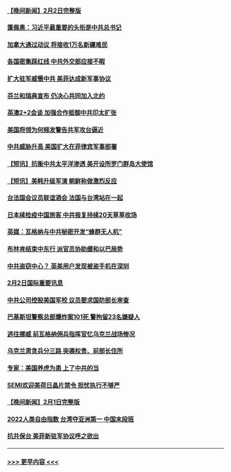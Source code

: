 #### [【晚间新闻】2月2日完整版](../pages/prog202/a103640932.md?t=02031243) 
#### [蓬佩奥：习近平最重要的头衔是中共总书记](../pages/prog202/a103640883.md?t=02031243) 
#### [加拿大通过动议 将接收1万名新疆难民](../pages/prog202/a103640886.md?t=02031243) 
#### [各国密集踩红线 中共外交部应接不暇](../pages/prog202/a103640801.md?t=02031243) 
#### [扩大驻军威慑中共 美菲达成新军事协议](../pages/prog202/a103640789.md?t=02031243) 
#### [芬兰和瑞典宣布 仍决心共同加入北约](../pages/prog202/a103640791.md?t=02031243) 
#### [英澳2+2会谈 加强合作抵御中共印太扩张](../pages/prog202/a103640790.md?t=02031243) 
#### [美国将领为何频发警告共军攻台逼近](../pages/prog202/a103640721.md?t=02031243) 
#### [中共威胁升高 美国扩大在菲律宾军事部署](../pages/prog202/a103640583.md?t=02031243) 
#### [【短讯】抗衡中共太平洋渗透 美开设所罗门群岛大使馆](../pages/prog202/a103640581.md?t=02031243) 
#### [【短讯】美韩升级军演 朝鲜称做激烈反应](../pages/prog202/a103640582.md?t=02031243) 
#### [台法国会议员联谊酒会 法国与台湾站在一起](../pages/prog202/a103640586.md?t=02031243) 
#### [日本续检疫中国旅客 中共报复持续20天草草收场](../pages/prog202/a103640446.md?t=02031243) 
#### [英媒：瓦格纳与中共秘密开发“蜂群无人机”](../pages/prog202/a103640301.md?t=02031243) 
#### [布林肯结束中东行 派官员协助缓和以巴局势](../pages/prog202/a103640313.md?t=02031243) 
#### [中共盗窃中心？ 英美用户发现被盗手机在深圳](../pages/prog202/a103640295.md?t=02031243) 
#### [2月2日国际重要讯息](../pages/prog202/a103640311.md?t=02031243) 
#### [中共公司控股美国军校 议员要求国防部长审查](../pages/prog202/a103640290.md?t=02031243) 
#### [巴基斯坦警察总部爆炸案101死 警拘留23名嫌疑人](../pages/prog202/a103640241.md?t=02031243) 
#### [逃往挪威 前瓦格纳佣兵指挥官忆乌克兰战场惨况](../pages/prog202/a103640217.md?t=02031243) 
#### [乌克兰肃贪兵分三路 突袭权贵、前部长住所](../pages/prog202/a103640197.md?t=02031243) 
#### [专家：美国养虎为患 上了中共的当](../pages/prog202/a103640192.md?t=02031243) 
#### [SEMI欢迎美荷日晶片禁令 担忧执行不够严](../pages/prog202/a103640190.md?t=02031243) 
#### [【晚间新闻】2月1日完整版](../pages/prog202/a103640100.md?t=02031243) 
#### [2022人类自由指数 台湾夺亚洲第一 中国末段班](../pages/prog202/a103640130.md?t=02031243) 
#### [抗共保台 美菲新驻军协议呼之欲出](../pages/prog202/a103639993.md?t=02031243) 

----
#### [ >>> 更早内容 <<< ](../indexes/prog202-earlier.md)
